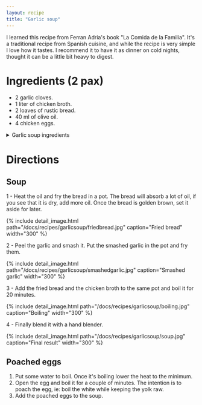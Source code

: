 ```yaml
---
layout: recipe
title: "Garlic soup"
---
```


I learned this recipe from Ferran Adria's book "La Comida de la Familia". It's a traditional recipe from Spanish cuisine, and while the recipe is very simple I love how it tastes. I recommend it to have it as dinner on cold nights, thought it can be a little bit heavy to digest.

# Ingredients (2 pax)

- 2 garlic cloves.
- 1 liter of chicken broth.
- 2 loaves of rustic bread.
- 40 ml of olive oil.
- 4 chicken eggs.

<details>
<summary>Garlic soup ingredients</summary>
<figure>
  <img src="/docs/recipes/garlicsoup/ingredients.jpg" alt="Garlic soup ingredients" width="300" class="center" />
  <figcaption class="center">Garlic soup ingredients</figcaption>
</figure>
</details>


# Directions

## Soup

1 - Heat the oil and fry the bread in a pot. The bread will absorb a lot of oil, if you see that it is dry, add more oil. Once the bread is golden brown, set it aside for later.

{% include detail_image.html path="/docs/recipes/garlicsoup/friedbread.jpg" caption="Fried bread" width="300" %}

2 - Peel the garlic and smash it. Put the smashed garlic in the pot and fry them.

{% include detail_image.html path="/docs/recipes/garlicsoup/smashedgarlic.jpg" caption="Smashed garlic" width="300" %}

3 - Add the fried bread and the chicken broth to the same pot and boil it for 20 minutes.

{% include detail_image.html path="/docs/recipes/garlicsoup/boiling.jpg" caption="Boiling" width="300" %}

4 - Finally blend it with a hand blender.

{% include detail_image.html path="/docs/recipes/garlicsoup/soup.jpg" caption="Final result" width="300" %}


## Poached eggs

1. Put some water to boil. Once it's boiling lower the heat to the minimum. 
2. Open the egg and boil it for a couple of minutes. The intention is to poach the egg, ie: boil the white while keeping the yolk raw.
3. Add the poached eggs to the soup.

